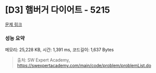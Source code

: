 # [D3] 햄버거 다이어트 - 5215 

[문제 링크](https://swexpertacademy.com/main/code/problem/problemDetail.do?contestProbId=AWT-lPB6dHUDFAVT) 

### 성능 요약

메모리: 25,228 KB, 시간: 1,391 ms, 코드길이: 1,637 Bytes



> 출처: SW Expert Academy, https://swexpertacademy.com/main/code/problem/problemList.do